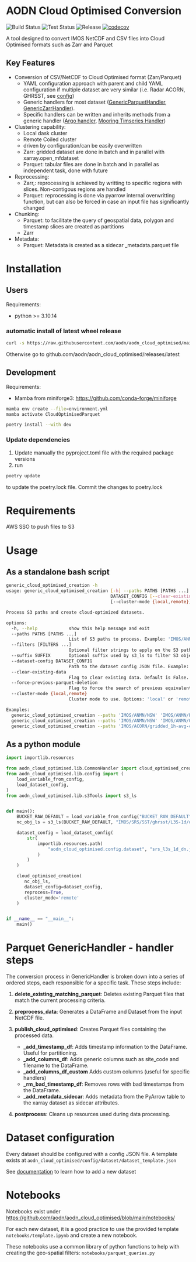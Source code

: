 # AODN Cloud Optimised Conversion

![Build Status](https://github.com/aodn/aodn_cloud_optimised/actions/workflows/build.yml/badge.svg)
![Test Status](https://github.com/aodn/aodn_cloud_optimised/actions/workflows/test-mamba.yml/badge.svg)
![Release](https://img.shields.io/github/v/release/aodn/aodn_cloud_optimised.svg)
[![codecov](https://codecov.io/gh/aodn/aodn_cloud_optimised/branch/main/graph/badge.svg)](https://codecov.io/gh/aodn/aodn_cloud_optimised/branch/main)

A tool designed to convert IMOS NetCDF and CSV files into Cloud Optimised formats such as Zarr and Parquet

## Key Features

* Conversion of CSV/NetCDF to Cloud Optimised format (Zarr/Parquet)
  * YAML configuration approach with parent and child YAML configuration if multiple dataset are very similar (i.e. Radar ACORN, GHRSST, see [config](https://github.com/aodn/aodn_cloud_optimised/tree/main/aodn_cloud_optimised/config/dataset))
  * Generic handlers for most dataset ([GenericParquetHandler](https://github.com/aodn/aodn_cloud_optimised/blob/main/aodn_cloud_optimised/lib/GenericParquetHandler.py), [GenericZarrHandler](https://github.com/aodn/aodn_cloud_optimised/blob/main/aodn_cloud_optimised/lib/GenericZarrHandler.py)).
  * Specific handlers can be written and inherits methods from a generic handler ([Argo handler](https://github.com/aodn/aodn_cloud_optimised/blob/main/aodn_cloud_optimised/lib/ArgoHandler.py), [Mooring Timseries Handler](https://github.com/aodn/aodn_cloud_optimised/blob/main/aodn_cloud_optimised/lib/AnmnHourlyTsHandler.py))
* Clustering capability:
  * Local dask cluster
  * Remote Coiled cluster
  * driven by configuration/can be easily overwritten
  * Zarr: gridded dataset are done in batch and in parallel with xarray.open_mfdataset
  * Parquet: tabular files are done in batch and in parallel as independent task, done with future
* Reprocessing:
  * Zarr,: reprocessing is achieved by writting to specific regions with slices. Non-contigous regions are handled
  * Parquet: reprocessing is done via pyarrow internal overwritting function, but can also be forced in case an input file has significantly changed
* Chunking:
  * Parquet: to facilitate the query of geospatial data, polygon and timestamp slices are created as partitions
  * Zarr
* Metadata:
  * Parquet: Metadata is created as a sidecar _metadata.parquet file


# Installation
## Users
Requirements:
* python >= 3.10.14

### automatic install of latest wheel release
```bash
curl -s https://raw.githubusercontent.com/aodn/aodn_cloud_optimised/main/install.sh | bash
```

Otherwise go to
github.com/aodn/aodn_cloud_optimised/releases/latest

## Development
Requirements:
* Mamba from miniforge3: https://github.com/conda-forge/miniforge

```bash
mamba env create --file=environment.yml
mamba activate CloudOptimisedParquet

poetry install --with dev
```
### Update dependencies

1. Update manually the pyproject.toml file with the required package versions
2. run
```bash
poetry update
```
to update the poetry.lock file. Commit the changes to poetry.lock


# Requirements
AWS SSO to push files to S3


# Usage

## As a standalone bash script
```bash
generic_cloud_optimised_creation -h
usage: generic_cloud_optimised_creation [-h] --paths PATHS [PATHS ...] [--filters [FILTERS ...]] [--suffix SUFFIX] --dataset-config
                                        DATASET_CONFIG [--clear-existing-data] [--force-previous-parquet-deletion]
                                        [--cluster-mode {local,remote}]

Process S3 paths and create cloud-optimized datasets.

options:
  -h, --help            show this help message and exit
  --paths PATHS [PATHS ...]
                        List of S3 paths to process. Example: 'IMOS/ANMN/NSW' 'IMOS/ANMN/PA'
  --filters [FILTERS ...]
                        Optional filter strings to apply on the S3 paths. Example: '_hourly-timeseries_' 'FV02'
  --suffix SUFFIX       Optional suffix used by s3_ls to filter S3 objects. Example: '.nc'
  --dataset-config DATASET_CONFIG
                        Path to the dataset config JSON file. Example: 'anmn_hourly_timeseries.json'
  --clear-existing-data
                        Flag to clear existing data. Default is False.
  --force-previous-parquet-deletion
                        Flag to force the search of previous equivalent parquet file created. Much slower. Default is False.
  --cluster-mode {local,remote}
                        Cluster mode to use. Options: 'local' or 'remote'. Default is 'local'.

Examples:
  generic_cloud_optimised_creation --paths 'IMOS/ANMN/NSW' 'IMOS/ANMN/PA' --filters '_hourly-timeseries_' 'FV02' --dataset-config 'anmn_hourly_timeseries.json' --clear-existing-data --cluster-mode 'remote'
  generic_cloud_optimised_creation --paths 'IMOS/ANMN/NSW' 'IMOS/ANMN/QLD' --dataset-config 'anmn_ctd_ts_fv01.json'
  generic_cloud_optimised_creation --paths 'IMOS/ACORN/gridded_1h-avg-current-map_QC/TURQ/2024' --dataset-config 'acorn_gridded_qc_turq.json' --clear-existing-data --cluster-mode 'remote'

```

## As a python module

```python
import importlib.resources

from aodn_cloud_optimised.lib.CommonHandler import cloud_optimised_creation
from aodn_cloud_optimised.lib.config import (
    load_variable_from_config,
    load_dataset_config,
)
from aodn_cloud_optimised.lib.s3Tools import s3_ls


def main():
    BUCKET_RAW_DEFAULT = load_variable_from_config("BUCKET_RAW_DEFAULT")
    nc_obj_ls = s3_ls(BUCKET_RAW_DEFAULT, "IMOS/SRS/SST/ghrsst/L3S-1d/dn/2024")

    dataset_config = load_dataset_config(
        str(
            importlib.resources.path(
                "aodn_cloud_optimised.config.dataset", "srs_l3s_1d_dn.json"
            )
        )
    )

    cloud_optimised_creation(
       nc_obj_ls,
       dataset_config=dataset_config,
       reprocess=True,
       cluster_mode='remote'
    )


if __name__ == "__main__":
    main()
```


# Parquet GenericHandler - handler steps
The conversion process in GenericHandler is broken down into a series of ordered steps, each responsible for a specific task. These steps include:

1. **delete_existing_matching_parquet**: Deletes existing Parquet files that match the current processing criteria.

2. **preprocess_data**: Generates a DataFrame and Dataset from the input NetCDF file.

3. **publish_cloud_optimised**: Creates Parquet files containing the processed data.
   - **_add_timestamp_df**: Adds timestamp information to the DataFrame. Useful for partitioning.
   - **_add_columns_df**: Adds generic columns such as site_code and filename to the DataFrame.
   - **_add_columns_df_custom** Adds custom columns (useful for specific handlers)
   - **_rm_bad_timestamp_df**: Removes rows with bad timestamps from the DataFrame.
   - **_add_metadata_sidecar**: Adds metadata from the PyArrow table to the xarray dataset as sidecar attributes.

4. **postprocess**: Cleans up resources used during data processing.



# Dataset configuration

Every dataset should be configured with a config JSON file. A template exists at ```aodn_cloud_optimised/config/dataset/dataset_template.json```

See [documentation](README_add_new_dataset.md) to learn how to add a new dataset


# Notebooks

Notebooks exist under
https://github.com/aodn/aodn_cloud_optimised/blob/main/notebooks/

For each new dataset, it is a good practice to use the provided template ```notebooks/template.ipynb```
and create a new notebook.

These notebooks use a common library of python functions to help with creating the geo-spatial filters:
```notebooks/parquet_queries.py```
